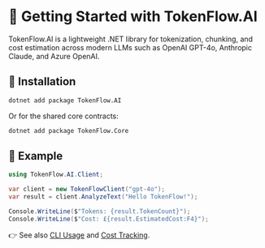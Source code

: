 # 🚀 Getting Started with TokenFlow.AI

TokenFlow.AI is a lightweight .NET library for tokenization, chunking, and cost estimation across modern LLMs such as OpenAI GPT-4o, Anthropic Claude, and Azure OpenAI.

## 🔧 Installation

```bash
dotnet add package TokenFlow.AI
```

Or for the shared core contracts:

```bash
dotnet add package TokenFlow.Core
```

## 🧩 Example

```csharp
using TokenFlow.AI.Client;

var client = new TokenFlowClient("gpt-4o");
var result = client.AnalyzeText("Hello TokenFlow!");

Console.WriteLine($"Tokens: {result.TokenCount}");
Console.WriteLine($"Cost: £{result.EstimatedCost:F4}");
```

👉 See also [CLI Usage](cli-usage.md) and [Cost Tracking](cost-tracking.md).
